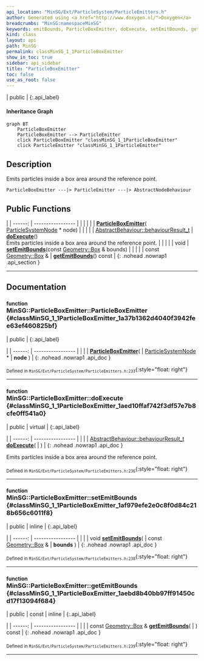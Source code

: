 ```yaml
---
api_location: "MinSG/Ext/ParticleSystem/ParticleEmitters.h"
author: Generated using <a href="http://www.doxygen.nl/">Doxygen</a>
breadcrumbs: "MinSG:namespaceMinSG"
keywords: emitBounds, ParticleBoxEmitter, doExecute, setEmitBounds, getEmitBounds
kind: class
layout: api
path: MinSG
permalink: classMinSG_1_1ParticleBoxEmitter
show_in_toc: true
sidebar: api_sidebar
title: "ParticleBoxEmitter"
toc: false
use_as_root: false
---
```


| public |
{:.api_label}

#### Inheritance Graph

```mermaid
graph BT
	ParticleBoxEmitter
	ParticleBoxEmitter --> ParticleEmitter
	click ParticleBoxEmitter "classMinSG_1_1ParticleBoxEmitter"
	click ParticleEmitter "classMinSG_1_1ParticleEmitter"
```

## Description



Emits particles inside a box area around the reference point.

```
ParticleBoxEmitter ---|> ParticleEmitter ---|> AbstractNodeBehaviour
```




## Public Functions

|
| ------: | ----------------- |
|  | |
|  | **[ParticleBoxEmitter](#classMinSG_1_1ParticleBoxEmitter_1a37b1362d4040f3942fee63ef460825bf)**( [ParticleSystemNode](classMinSG_1_1ParticleSystemNode) * node) |
|  | |
| [AbstractBehaviour::behaviourResult_t](classMinSG_1_1Behavior#classMinSG_1_1Behavior_1afbd60a8df73dc581d2d00a1483f630ef) | **[doExecute](#classMinSG_1_1ParticleBoxEmitter_1aed10ffaf742f3df57e7b8cfe0ff541a0)**() <br/> Emits particles inside a box area around the reference point. |
|  | |
| void | **[setEmitBounds](#classMinSG_1_1ParticleBoxEmitter_1af979efe2e0c8f0d84c218b656c6011f8)**(const [Geometry::Box](namespaceGeometry#namespaceGeometry_1a02eb80497cc2daa40fba114c929f877a) & bounds) |
|  | |
| const [Geometry::Box](namespaceGeometry#namespaceGeometry_1a02eb80497cc2daa40fba114c929f877a) & | **[getEmitBounds](#classMinSG_1_1ParticleBoxEmitter_1aebd8b40bb97ff91450cd17f13094f684)**() const |
{: .nohead .nowrap1 .api_section }


-------------------------------------------------------------------

## Documentation

### <small>function</small><br/> MinSG::ParticleBoxEmitter::ParticleBoxEmitter {#classMinSG_1_1ParticleBoxEmitter_1a37b1362d4040f3942fee63ef460825bf}

| public |
{:.api_label}

|
| ------: | ----------------- |
|  |
|  **[ParticleBoxEmitter](#classMinSG_1_1ParticleBoxEmitter_1a37b1362d4040f3942fee63ef460825bf)**( |  [ParticleSystemNode](classMinSG_1_1ParticleSystemNode) * | **node** ) |
{: .nohead .nowrap1 .api_doc }





<sub>Defined in `MinSG/Ext/ParticleSystem/ParticleEmitters.h:233`</sub>{:style="float: right"}

-------------------------------------------------------------------

### <small>function</small><br/> MinSG::ParticleBoxEmitter::doExecute {#classMinSG_1_1ParticleBoxEmitter_1aed10ffaf742f3df57e7b8cfe0ff541a0}

| public | virtual |
{:.api_label}

|
| ------: | ----------------- |
|  |
| [AbstractBehaviour::behaviourResult_t](classMinSG_1_1Behavior#classMinSG_1_1Behavior_1afbd60a8df73dc581d2d00a1483f630ef) **[doExecute](#classMinSG_1_1ParticleBoxEmitter_1aed10ffaf742f3df57e7b8cfe0ff541a0)**( |  ) |
{: .nohead .nowrap1 .api_doc }

Emits particles inside a box area around the reference point.





<sub>Defined in `MinSG/Ext/ParticleSystem/ParticleEmitters.h:236`</sub>{:style="float: right"}

-------------------------------------------------------------------

### <small>function</small><br/> MinSG::ParticleBoxEmitter::setEmitBounds {#classMinSG_1_1ParticleBoxEmitter_1af979efe2e0c8f0d84c218b656c6011f8}

| public | inline |
{:.api_label}

|
| ------: | ----------------- |
|  |
| void **[setEmitBounds](#classMinSG_1_1ParticleBoxEmitter_1af979efe2e0c8f0d84c218b656c6011f8)**( | const [Geometry::Box](namespaceGeometry#namespaceGeometry_1a02eb80497cc2daa40fba114c929f877a) & | **bounds** ) |
{: .nohead .nowrap1 .api_doc }





<sub>Defined in `MinSG/Ext/ParticleSystem/ParticleEmitters.h:238`</sub>{:style="float: right"}

-------------------------------------------------------------------

### <small>function</small><br/> MinSG::ParticleBoxEmitter::getEmitBounds {#classMinSG_1_1ParticleBoxEmitter_1aebd8b40bb97ff91450cd17f13094f684}

| public | const | inline |
{:.api_label}

|
| ------: | ----------------- |
|  |
| const [Geometry::Box](namespaceGeometry#namespaceGeometry_1a02eb80497cc2daa40fba114c929f877a) & **[getEmitBounds](#classMinSG_1_1ParticleBoxEmitter_1aebd8b40bb97ff91450cd17f13094f684)**( |  ) const |
{: .nohead .nowrap1 .api_doc }





<sub>Defined in `MinSG/Ext/ParticleSystem/ParticleEmitters.h:239`</sub>{:style="float: right"}

-------------------------------------------------------------------

